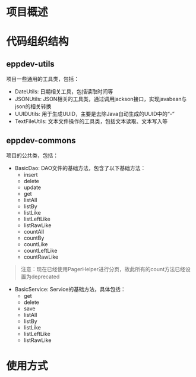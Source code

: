 # 项目概述 


# 代码组织结构
## eppdev-utils

项目一些通用的工具类，包括：

* DateUtils: 日期相关工具，包括读取时间等
* JSONUtils: JSON相关的工具类，通过调用jackson接口，实现javabean与json的相关转换
* UUIDUtils: 用于生成UUID，主要是去除Java自动生成的UUID中的“-”
* TextFileUtils: 文本文件操作的工具类，包括文本读取、文本写入等

## eppdev-commons

项目的公共类，包括：
* BasicDao: DAO文件的基础方法，包含了以下基础方法：
  * insert
  * delete
  * update
  * get
  * listAll
  * listBy
  * listLike
  * listLeftLike
  * listRawLike
  * countAll
  * countBy
  * countLike
  * countLeftLike
  * countRawLike
> 注意：现在已经使用PagerHelper进行分页，故此所有的count方法已经设置为deprecated

* BasicService: Service的基础方法，具体包括：
  * get
  * delete
  * save
  * listAll
  * listBy
  * listLike
  * listLeftLike
  * listRawLike

# 使用方式

